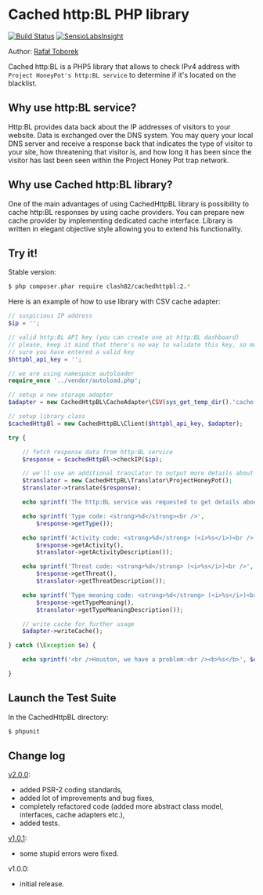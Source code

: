 Cached http:BL PHP library
==========================

[![Build Status](https://travis-ci.org/clash82/CachedHttpBl.svg?branch=master)](https://travis-ci.org/clash82/CachedHttpBl)
[![SensioLabsInsight](https://insight.sensiolabs.com/projects/72582f01-525e-48cb-8f87-10b45b903d9c/mini.png)](https://insight.sensiolabs.com/projects/72582f01-525e-48cb-8f87-10b45b903d9c)

Author: [Rafał Toborek](http://toborek.info)

Cached http:BL is a PHP5 library that allows to check IPv4 address with `Project HoneyPot's http:BL service` to determine if it's located on the blacklist.

Why use http:BL service?
------------------------

Http:BL provides data back about the IP addresses of visitors to your website. Data is exchanged over the DNS system. You may query your local DNS server and receive a response back that indicates the type of visitor to your site, how threatening that visitor is, and how long it has been since the visitor has last been seen within the Project Honey Pot trap network.

Why use Cached http:BL library?
-------------------------------

One of the main advantages of using CachedHttpBL library is possibility to cache http:BL responses by using cache providers. You can prepare new cache provider by implementing dedicated cache interface. Library is written in elegant objective style allowing you to extend his functionality.

Try it!
-------

Stable version:

```bash
$ php composer.phar require clash82/cachedhttpbl:2.*
```

Here is an example of how to use library with CSV cache adapter:

```php
// suspicious IP address
$ip = '';

// valid http:BL API key (you can create one at http:BL dashboard)
// please, keep it mind that there's no way to validate this key, so make
// sure you have entered a valid key
$httpbl_api_key = '';

// we are using namespace autoloader
require_once '../vendor/autoload.php';

// setup a new storage adapter
$adapter = new CachedHttpBL\CacheAdapter\CSV(sys_get_temp_dir().'cache.tmp');

// setup library class
$cachedHttpBl = new CachedHttpBL\Client($httpbl_api_key, $adapter);

try {

    // fetch response data from http:BL service
    $response = $cachedHttpBl->checkIP($ip);

    // we'll use an additional translator to output more details about response (useful, but not required)
    $translator = new CachedHttpBL\Translator\ProjectHoneyPot();
    $translator->translate($response);

    echo sprintf('The http:BL service was requested to get details about <b>%s</b> IP address:<br /><br />', $ip);

    echo sprintf('Type code: <strong>%d</strong><br />',
        $response->getType());

    echo sprintf('Activity code: <strong>%d</strong> (<i>%s</i>)<br />',
        $response->getActivity(),
        $translator->getActivityDescription());

    echo sprintf('Threat code: <strong>%d</strong> (<i>%s</i>)<br />',
        $response->getThreat(),
        $translator->getThreatDescription());

    echo sprintf('Type meaning code: <strong>%d</strong> (<i>%s</i>)<br />',
        $response->getTypeMeaning(),
        $translator->getTypeMeaningDescription());

    // write cache for further usage
    $adapter->writeCache();

} catch (\Exception $e) {

    echo sprintf('<br />Houston, we have a problem:<br /><b>%s</b>', $e->getMessage());

}
```

Launch the Test Suite
---------------------

In the CachedHttpBL directory:

```bash
$ phpunit
```

Change log
----------

[v2.0.0](https://github.com/clash82/CachedHttpBl/releases/tag/v2.0.0):
- added PSR-2 coding standards,
- added lot of improvements and bug fixes,
- completely refactored code (added more abstract class model, interfaces, cache adapters etc.),
- added tests.

[v1.0.1](https://github.com/clash82/CachedHttpBl/releases/tag/v1.0.1.0):
- some stupid errors were fixed.

v1.0.0:
- initial release.
